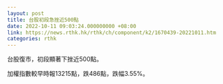 ```yaml
---
layout: post
title: 台股初段急挫近500點
date: 2022-10-11 09:03:24.000000000 +08:00
link: https://news.rthk.hk/rthk/ch/component/k2/1670439-20221011.htm
categories: rthk
---
```


台股復市，初段顯著下挫近500點。

加權指數較早時報13215點，跌486點，跌幅3.55%。
